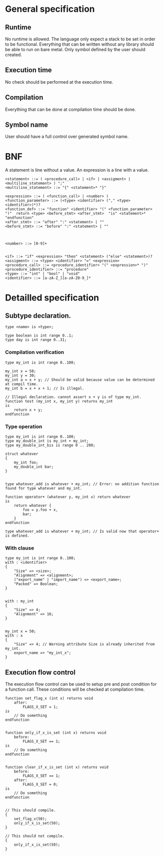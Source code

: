 # General specification

## Runtime
No runtime is allowed. The language only expect a stack to be set in order to be functional.
Everything that can be written without any library should be able to run on bare metal.
Only symbol defined by the user should created.

## Execution time
No check should be performed at the execution time.

## Compilation
Everything that can be done at compilation time should be done.

## Symbol name
User should have a full control over generated symbol name.

# BNF
A statement is line without a value.
An expression is a line with a value.

```bnf
<statement> ::= ( <procedure_call> | <if> | <assigment> | <multiline_statement> ) ";"
<multiline_statement> ::= "{" <statement>* "}"

<expression> ::= ( <function_call> | <number> )
<function_parameter> ::= (<type> <identifier> ("," <type> <identifier>)*)?
<function_def> ::= "function" <identifier> "(" <function_parameter> ")"  return <type> <before_stmt> <after_stmt>  "is" <statement>* "endfunction"
<after_stmt> ::= "after" ":" <statement> | ""
<before_stmt> ::= "before" ":" <statement> | ""



<number> ::= [0-9]+


<if> ::= "if" <expression> "then" <statement> ("else" <statement>)?
<assigment> ::= <type> <identifier> "=" <expression>
<procedure_call> ::= <procedure_identifier> "(" <expression>* ")"
<procedure_identifier> ::= "procedure"
<type> ::= "int" | "bool" | "void"
<identifier> ::= [a-zA-Z_][a-zA-Z0-9_]*

```

# Detailled specification
## Subtype declaration.

```
type <name> is <type>;
```

```
type boolean is int range 0..1;
type day is int range 0..31;
```

### Compilation verification
```
type my_int is int range 0..100;

my_int x = 50;
my_int y = 30;
my_int a = x + y; // Should be valid because value can be determined at compil time.
my_int b = x + x + 1; // Is illegal.

// Illegal declaration. cannot assert x + y is of type my_int.
function test (my_int x, my_int y) returns my_int
is
    return x + y;
endfunction

```

### Type operation
```
type my_int is int range 0..100;
type my_double_int is my_int + my_int;
type my_double_int_bis is range 0 .. 200;

struct whatever 
{
    my_int foo;
    my_double_int bar;
}


type whatever_add is whatever + my_int; // Error: no addition function found for type whatever and my_int.

function operator+ (whatever y, my_int x) return whatever
is
    return whatever {
        foo = y.foo + x,
        bar;
    }
endfunction

type whatever_add is whatever + my_int; // Is valid now that operator+ is defined.
```

### With clause
```
type my_int is int range 0..100;
with : <identifier> 
{
    "Size" => <size>;
    "Alignment" => <alignment>;
    ("export_name" | "import_name") => <export_name>;
    "Packed" => Boolean;
}


with : my_int 
{
    "Size" => 4;
    "Alignment" => 16;
}


my_int x = 50;
with : x 
{
    "Size" => 4; // Warning attribute Size is already inherited from my_int.
    export_name => "my_int_x";
}
```

## Execution flow control
The execution flow control can be used to setup pre and post condition for a function call.
These conditions will be checked at compilation time.

```
function set_flag_x (int x) returns void
    after:
        FLAGS_X_SET = 1;
is
    // Do something
endfunction


function only_if_x_is_set (int x) returns void
    before:
        FLAGS_X_SET == 1;
is
    // Do something
endfunction


function clear_if_x_is_set (int x) returns void
    before:
        FLAGS_X_SET == 1;
    after:
        FLAGS_X_SET = 0;
is
    // Do something
endfunction


// This should compile.
{
    set_flag_x(50);
    only_if_x_is_set(50);
}

// This should not compile.
{
    only_if_x_is_set(50);
}
```
